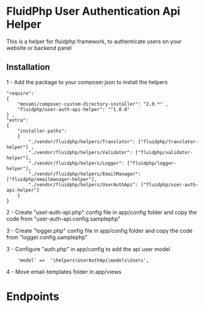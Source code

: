 # FluidPhp User Authentication Api Helper

This is a helper for fluidphp framework, to authenticate users on your website or backend panel

## Installation

1 - Add the package to your composer.json to install the helpers
```
"require": 
{
	"mnsami/composer-custom-directory-installer": "2.0.*" ,
	"fluidphp/user-auth-api-helper": "^1.0.0"
} ,
"extra": 
{
	"installer-paths": 
	{
		"./vendor/fluidphp/helpers/Translator": ["fluidphp/translator-helper"] ,
		"./vendor/fluidphp/helpers/Validator": ["fluidphp/validator-helper"],
		"./vendor/fluidphp/helpers/Logger": ["fluidphp/logger-helper"],
		"./vendor/fluidphp/helpers/EmailManager": ["fluidphp/emailmanager-helper"],
		"./vendor/fluidphp/helpers/UserAuthApi": ["fluidphp/user-auth-api-helper"]
	}
}
```
2 - Create "user-auth-api.php" config file in app/config folder and copy the code from "user-auth-api.config.samplephp"

3 - Create "logger.php" config file in app/config folder and copy the code from "logger.config.samplephp"

3 - Configure "auth.php" in app/config to add the api user model
```
	'model'	=>	'\helpers\UserAuthApi\models\Users',	
```
4 - Move email-templates folder in app/views

# Endpoints